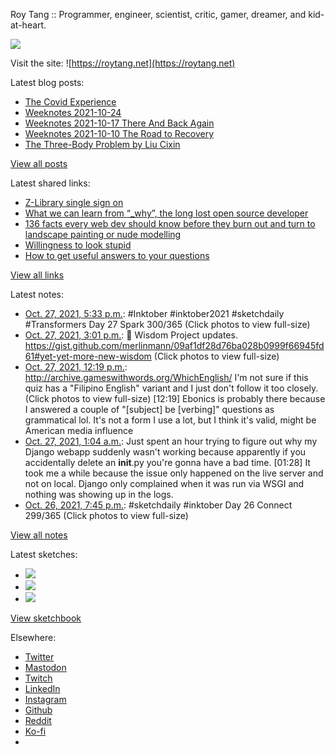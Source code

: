 Roy Tang :: Programmer, engineer, scientist, critic, gamer, dreamer, and kid-at-heart.

![](https://roytang.net/static/img/profile.jpg)

Visit the site: ![https://roytang.net](https://roytang.net)

Latest blog posts:

- [The Covid Experience](https://roytang.net/2021/10/covid-experience/)
- [Weeknotes 2021-10-24](https://roytang.net/2021/10/weeknotes-2021-10-24/)
- [Weeknotes 2021-10-17 There And Back Again](https://roytang.net/2021/10/weeknotes-10-17/)
- [Weeknotes 2021-10-10 The Road to Recovery](https://roytang.net/2021/10/weeknotes-10-10/)
- [The Three-Body Problem by Liu Cixin](https://roytang.net/2021/10/three-body-problem/)

[View all posts](https://roytang.net/blog)

Latest shared links:

- [Z-Library single sign on](https://roytang.net/2021/10/z-library-single-sign-on/)
- [What we can learn from “_why”, the long lost open source developer](https://roytang.net/2021/10/f477a6a18fe5fb487eacd5418311c51e/)
- [136 facts every web dev should know before they burn out and turn to landscape painting or nude modelling](https://roytang.net/2021/10/136-facts-every-web-dev-should-know-before-they-burn-out-and-turn-to-landscape-painting-or-nude-mode/)
- [Willingness to look stupid](https://roytang.net/2021/10/willingness-to-look-stupid/)
- [How to get useful answers to your questions](https://roytang.net/2021/10/how-to-get-useful-answers-to-your-questions/)

[View all links](https://roytang.net/links)

Latest notes:

- [Oct. 27, 2021, 5:33 p.m.](https://roytang.net/2021/10/1453293791276830733/): #Inktober #inktober2021 #sketchdaily #Transformers Day 27 Spark 300/365 (Click photos to view full-size)
- [Oct. 27, 2021, 3:01 p.m.](https://roytang.net/2021/10/1453255563224178696/): 🦉 Wisdom Project updates. https://gist.github.com/merlinmann/09af1df28d76ba028b0999f66945fd61#yet-yet-more-new-wisdom (Click photos to view full-size)
- [Oct. 27, 2021, 12:19 p.m.](https://roytang.net/2021/10/1453214826973519881/): http://archive.gameswithwords.org/WhichEnglish/ I&#x27;m not sure if this quiz has a &quot;Filipino English&quot; variant and I just don&#x27;t follow it too closely. (Click photos to view full-size) [12:19] Ebonics is probably there because I answered a couple of &quot;[subject] be [verbing]&quot; questions as grammatical lol. It&#x27;s not a form I use a lot, but I think it&#x27;s valid, might be American media influence
- [Oct. 27, 2021, 1:04 a.m.](https://roytang.net/2021/10/07d4cb108213d3ff7f84637f8a30a4e9/): Just spent an hour trying to figure out why my Django webapp suddenly wasn&#x27;t working because apparently if you accidentally delete an __init__.py you&#x27;re gonna have a bad time. [01:28] It took me a while because the issue only happened on the live server and not on local. Django only complained when it was run via WSGI and nothing was showing up in the logs.
- [Oct. 26, 2021, 7:45 p.m.](https://roytang.net/2021/10/1452964666594840584/): #sketchdaily #inktober Day 26 Connect 299/365 (Click photos to view full-size)

[View all notes](https://roytang.net/notes)

Latest sketches:


- ![](https://roytang.net/media/cache/d0/5c/d05c90aabcb070e5e61b88e383fe6b65.jpg)
- ![](https://roytang.net/media/cache/4d/59/4d59d4a4036bbc2d42f37e80954d0883.jpg)
- ![](https://roytang.net/media/cache/8a/c7/8ac7ad168d81553b57cddd8230f378f1.jpg)

[View sketchbook](https://roytang.net/albums/sketchbook)


Elsewhere:

- [Twitter](https://twitter.com/roytang)
- [Mastodon](https://mastodon.technology/@roytang)
- [Twitch](https://twitch.tv/twitchyroy)
- [LinkedIn](https://www.linkedin.com/in/roytang)
- [Instagram](https://instagram.com/roytang0400)
- [Github](https://github.com/roytang)
- [Reddit](https://reddit.com/u/hungryroy)
- [Ko-fi](https://ko-fi.com/roytang)
- [](mailto:hello@roytang.net)
